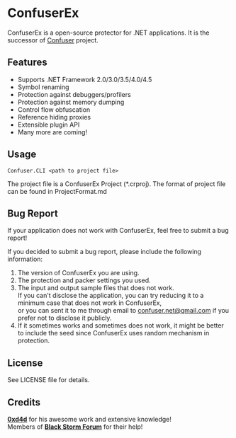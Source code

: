 ConfuserEx
========
ConfuserEx is a open-source protector for .NET applications.
It is the successor of [Confuser](http://confuser.codeplex.com) project.

Features
--------
* Supports .NET Framework 2.0/3.0/3.5/4.0/4.5
* Symbol renaming
* Protection against debuggers/profilers
* Protection against memory dumping
* Control flow obfuscation
* Reference hiding proxies
* Extensible plugin API
* Many more are coming!

Usage
-----
`Confuser.CLI <path to project file>`

The project file is a ConfuserEx Project (*.crproj).
The format of project file can be found in ProjectFormat.md

Bug Report
----------
If your application does not work with ConfuserEx, feel free to submit a bug report!

If you decided to submit a bug report, please include the following information:

1. The version of ConfuserEx you are using.
2. The protection and packer settings you used.
3. The input and output sample files that does not work.  
   If you can't disclose the application, you can try reducing it to a minimum case that does not work in ConfuserEx,  
   or you can sent it to me through email to <confuser.net@gmail.com> if you prefer not to disclose it publicly.
4. If it sometimes works and sometimes does not work, it might be better to include the seed since ConfuserEx uses random mechanism in protection.


License
-------
See LICENSE file for details.

Credits
-------
**[0xd4d](http://bitbucket.org/0xd4d)** for his awesome work and extensive knowledge!  
Members of **[Black Storm Forum](http://board.b-at-s.info/)** for their help!